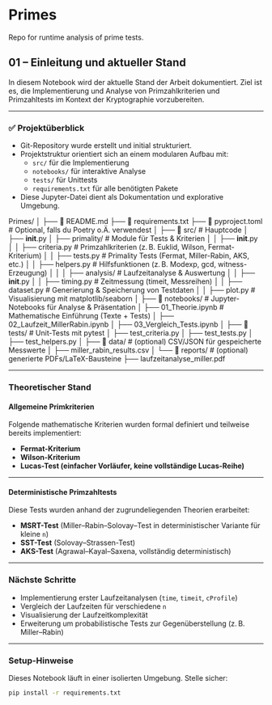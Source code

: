 # Primes

Repo for runtime analysis of prime tests.

## 01 – Einleitung und aktueller Stand

In diesem Notebook wird der aktuelle Stand der Arbeit dokumentiert. Ziel ist es, die Implementierung und Analyse von Primzahlkriterien und Primzahltests im Kontext der Kryptographie vorzubereiten.

---

### ✅ Projektüberblick

- Git-Repository wurde erstellt und initial strukturiert.
- Projektstruktur orientiert sich an einem modularen Aufbau mit:
  - `src/` für die Implementierung
  - `notebooks/` für interaktive Analyse
  - `tests/` für Unittests
  - `requirements.txt` für alle benötigten Pakete
- Diese Jupyter-Datei dient als Dokumentation und explorative Umgebung.

Primes/
│
├── 📄 README.md
├── 📄 requirements.txt
├── 📄 pyproject.toml                  # Optional, falls du Poetry o.Ä. verwendest
│
├── 📁 src/                            # Hauptcode
│   ├── __init__.py
│   ├── primality/                    # Module für Tests & Kriterien
│   │   ├── __init__.py
│   │   ├── criteria.py               # Primzahlkriterien (z. B. Euklid, Wilson, Fermat-Kriterium)
│   │   ├── tests.py                  # Primality Tests (Fermat, Miller-Rabin, AKS, etc.)
│   │   ├── helpers.py                # Hilfsfunktionen (z. B. Modexp, gcd, witness-Erzeugung)
│   │
│   ├── analysis/                     # Laufzeitanalyse & Auswertung
│   │   ├── __init__.py
│   │   ├── timing.py                 # Zeitmessung (timeit, Messreihen)
│   │   ├── dataset.py                # Generierung & Speicherung von Testdaten
│   │   ├── plot.py                   # Visualisierung mit matplotlib/seaborn
│
├── 📁 notebooks/                     # Jupyter-Notebooks für Analyse & Präsentation
│   ├── 01_Theorie.ipynb             # Mathematische Einführung (Texte + Tests)
│   ├── 02_Laufzeit_MillerRabin.ipynb
│   ├── 03_Vergleich_Tests.ipynb
│
├── 📁 tests/                         # Unit-Tests mit pytest
│   ├── test_criteria.py
│   ├── test_tests.py
│   ├── test_helpers.py
│
├── 📁 data/                          # (optional) CSV/JSON für gespeicherte Messwerte
│   ├── miller_rabin_results.csv
│
└── 📁 reports/                       # (optional) generierte PDFs/LaTeX-Bausteine
    ├── laufzeitanalyse_miller.pdf

---

### Theoretischer Stand

#### Allgemeine Primkriterien

Folgende mathematische Kriterien wurden formal definiert und teilweise bereits implementiert:

- **Fermat-Kriterium**  
- **Wilson-Kriterium**  
- **Lucas-Test (einfacher Vorläufer, keine vollständige Lucas-Reihe)**

---

#### Deterministische Primzahltests

Diese Tests wurden anhand der zugrundeliegenden Theorien erarbeitet:
- **MSRT-Test** (Miller–Rabin–Solovay–Test in deterministischer Variante für kleine `n`)
- **SST-Test** (Solovay–Strassen-Test)
- **AKS-Test** (Agrawal–Kayal–Saxena, vollständig deterministisch)

---

### Nächste Schritte
- Implementierung erster Laufzeitanalysen (`time`, `timeit`, `cProfile`)
- Vergleich der Laufzeiten für verschiedene `n`
- Visualisierung der Laufzeitkomplexität
- Erweiterung um probabilistische Tests zur Gegenüberstellung (z. B. Miller–Rabin)

---

### Setup-Hinweise

Dieses Notebook läuft in einer isolierten Umgebung. Stelle sicher:

```bash
pip install -r requirements.txt

